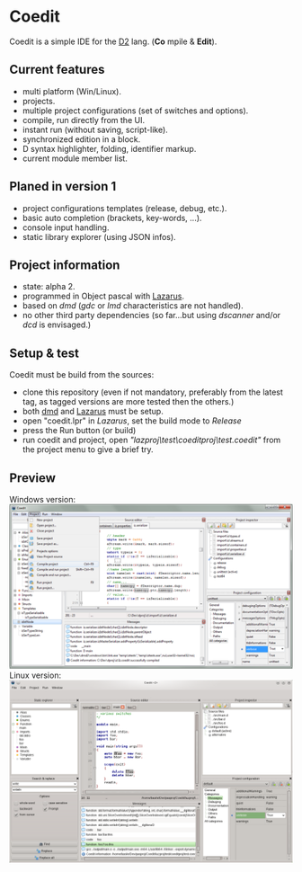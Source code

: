 Coedit
======

Coedit is a simple IDE for the [D2](http://dlang.org) lang. (**Co** mpile & **Edit**).

Current features
----------------
- multi platform (Win/Linux).
- projects.
- multiple project configurations (set of switches and options).
- compile, run directly from the UI.
- instant run (without saving, script-like).
- synchronized edition in a block.
- D syntax highlighter, folding, identifier markup.
- current module member list.

Planed in version 1
-------------------
- project configurations templates (release, debug, etc.).
- basic auto completion (brackets, key-words, ...).
- console input handling.
- static library explorer (using JSON infos).

Project information
-------------------
- state: alpha 2.
- programmed in Object pascal with [Lazarus](http://www.lazarus.freepascal.org).
- based on *dmd* (*gdc* or *lmd* characteristics are not handled).
- no other third party dependencies (so far...but using *dscanner* and/or *dcd* is envisaged.)

Setup & test
------------
Coedit must be build from the sources:
- clone this repository (even if not mandatory, preferably from the latest tag, as tagged versions are more tested then the others.)
- both [dmd](http://dlang.org/download.html) and [Lazarus](http://www.lazarus.freepascal.org) must be setup.
- open "coedit.lpr" in *Lazarus*, set the build mode to *Release*
- press the Run button (or build)
- run coedit and project, open *"lazproj\test\coeditproj\test.coedit"* from the project menu to give a brief try.

Preview
-------
Windows version:
![Win screen-cap](lazproj/Gui.tease.png "Coedit GUI preview")
Linux version:
![Nux screen-cap](lazproj/Gui.tease.kde.png "Coedit GUI preview")